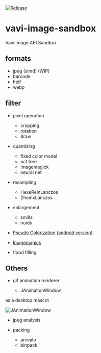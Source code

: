 [![Release](https://jitpack.io/v/umjammer/vavi-image-sandbox.svg)](https://jitpack.io/#umjammer/vavi-image-sandbox)

# vavi-image-sandbox

Vavi Image API Sandbox

## formats

  * jpeg (simd) (WIP)
  * barcode
  * heif
  * webp

## filter

  * pixel operation

    * cropping
    * rotation
    * draw

  * quantizing

    * fixed color model
    * oct tree
    * Imagemagick
    * neural net

  * resampling

    * HexeReinLanczos
    * ZhomxLanczos

  * enlargement

    * smilla
    * noids

  * [Pseudo Colorization](https://github.com/umjammer/vavi-apps-pseudocolorization/wiki) ([android version](https://github.com/umjammer/vavi-apps-pseudocolorization))
  * [Imagemagick](https://github.com/umjammer/vavi-image-sandbox/wiki/ImageMagickFilter)
  * flood filling

## Others

  * gif animation renderer

    * JAnimationWindow

as a desktop mascot

![JAnimationWindow](https://lh3.googleusercontent.com/d3wp6hzuILHq6MT7Ud_gUi_TpqYIK1UiT-m9C03rndcpPzFLwmPXpUkaEjLobQpb-vnXLR1l8eKdwHNUF0xJUjLXnEP5Fc9oOM1NoElCZ5u2AJoOKWLqsAoNEzHWBIPaSffQM1X11w=w2400)

  * jpeg analysis

  * packing

    * arevalo
    * binpack
